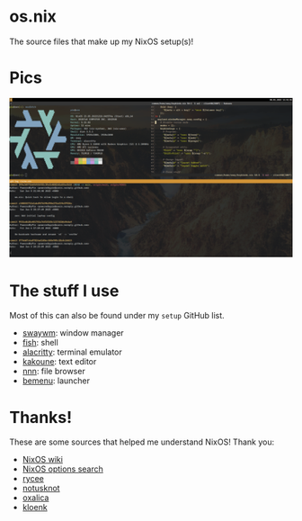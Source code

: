 # os.nix
The source files that make up my NixOS setup(s)!

# Pics
![A picture of my setup. What else did you think this was.](misc/setup.png)

# The stuff I use
Most of this can also be found under my `setup` GitHub list.
- [swaywm](https://github.com/swaywm/sway): window manager
- [fish](https://github.com/fish-shell/fish-shell): shell
- [alacritty](https://github.com/alacritty/alacritty): terminal emulator
- [kakoune](https://github.com/jarun/nnn): text editor
- [nnn](https://github.com/mawww/kakoune): file browser
- [bemenu](https://github.com/Cloudef/bemenu): launcher

# Thanks!
These are some sources that helped me understand NixOS! Thank you:
- [NixOS wiki](https://nixos.wiki/wiki/Flakes#Flake_schema)
- [NixOS options search](https://search.nixos.org/options)
- [rycee](https://git.sr.ht/~rycee/configurations)
- [notusknot](https://github.com/notusknot/dotfiles-nix)
- [oxalica](https://github.com/oxalica/nixos-config)
- [kloenk](https://github.com/Kloenk/nix)
